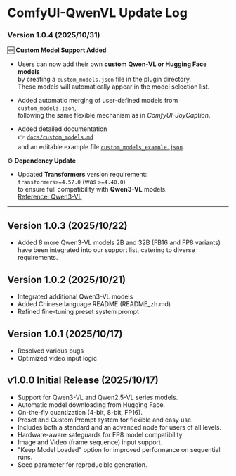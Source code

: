 # ComfyUI-QwenVL Update Log
### Version 1.0.4 (2025/10/31)

🆕 **Custom Model Support Added**
- Users can now add their own **custom Qwen-VL or Hugging Face models**  
  by creating a `custom_models.json` file in the plugin directory.  
  These models will automatically appear in the model selection list.

- Added automatic merging of user-defined models from `custom_models.json`,  
  following the same flexible mechanism as in *ComfyUI-JoyCaption*.

- Added detailed documentation  
  👉 [`docs/custom_models.md`](./docs/custom_models.md)  
  and an editable example file [`custom_models_example.json`](./custom_models_example.json).

⚙️ **Dependency Update**

- Updated **Transformers** version requirement:  
  `transformers>=4.57.0` (was `>=4.40.0`)  
  to ensure full compatibility with **Qwen3-VL** models.  
  [Reference: Qwen3-VL](https://github.com/QwenLM/Qwen3-VL?tab=readme-ov-file#quickstart)

---
## Version 1.0.3 (2025/10/22)
- Added 8 more Qwen3-VL models 2B and 32B (FB16 and FP8 variants) have been integrated into our support list, catering to diverse requirements.

## Version 1.0.2 (2025/10/21)
- Integrated additional Qwen3-VL models
- Added Chinese language README (README_zh.md)
- Refined fine-tuning preset system prompt

## Version 1.0.1 (2025/10/17)
- Resolved various bugs
- Optimized video input logic

## v1.0.0 Initial Release (2025/10/17)
- Support for Qwen3-VL and Qwen2.5-VL series models.
- Automatic model downloading from Hugging Face.
- On-the-fly quantization (4-bit, 8-bit, FP16).
- Preset and Custom Prompt system for flexible and easy use.
- Includes both a standard and an advanced node for users of all levels.
- Hardware-aware safeguards for FP8 model compatibility.
- Image and Video (frame sequence) input support.
- "Keep Model Loaded" option for improved performance on sequential runs.
- Seed parameter for reproducible generation.
